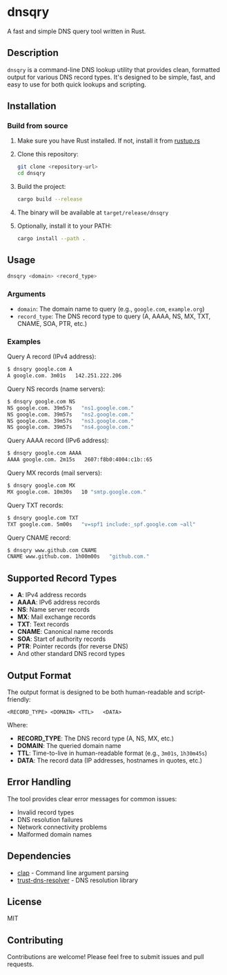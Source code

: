 # dnsqry

A fast and simple DNS query tool written in Rust.

## Description

`dnsqry` is a command-line DNS lookup utility that provides clean, formatted output for various DNS record types. It's designed to be simple, fast, and easy to use for both quick lookups and scripting.

## Installation

### Build from source

1. Make sure you have Rust installed. If not, install it from [rustup.rs](https://rustup.rs/)

2. Clone this repository:
   ```bash
   git clone <repository-url>
   cd dnsqry
   ```

3. Build the project:
   ```bash
   cargo build --release
   ```

4. The binary will be available at `target/release/dnsqry`

5. Optionally, install it to your PATH:
   ```bash
   cargo install --path .
   ```

## Usage

```bash
dnsqry <domain> <record_type>
```

### Arguments

- `domain`: The domain name to query (e.g., `google.com`, `example.org`)
- `record_type`: The DNS record type to query (A, AAAA, NS, MX, TXT, CNAME, SOA, PTR, etc.)

### Examples

Query A record (IPv4 address):
```bash
$ dnsqry google.com A
A google.com. 3m01s   142.251.222.206
```

Query NS records (name servers):
```bash
$ dnsqry google.com NS
NS google.com. 39m57s   "ns1.google.com."
NS google.com. 39m57s   "ns2.google.com."
NS google.com. 39m57s   "ns3.google.com."
NS google.com. 39m57s   "ns4.google.com."
```

Query AAAA record (IPv6 address):
```bash
$ dnsqry google.com AAAA
AAAA google.com. 2m15s   2607:f8b0:4004:c1b::65
```

Query MX records (mail servers):
```bash
$ dnsqry google.com MX
MX google.com. 10m30s   10 "smtp.google.com."
```

Query TXT records:
```bash
$ dnsqry google.com TXT
TXT google.com. 5m00s   "v=spf1 include:_spf.google.com ~all"
```

Query CNAME record:
```bash
$ dnsqry www.github.com CNAME
CNAME www.github.com. 1h00m00s   "github.com."
```

## Supported Record Types

- **A**: IPv4 address records
- **AAAA**: IPv6 address records
- **NS**: Name server records
- **MX**: Mail exchange records
- **TXT**: Text records
- **CNAME**: Canonical name records
- **SOA**: Start of authority records
- **PTR**: Pointer records (for reverse DNS)
- And other standard DNS record types

## Output Format

The output format is designed to be both human-readable and script-friendly:

```
<RECORD_TYPE> <DOMAIN> <TTL>   <DATA>
```

Where:
- **RECORD_TYPE**: The DNS record type (A, NS, MX, etc.)
- **DOMAIN**: The queried domain name
- **TTL**: Time-to-live in human-readable format (e.g., `3m01s`, `1h30m45s`)
- **DATA**: The record data (IP addresses, hostnames in quotes, etc.)

## Error Handling

The tool provides clear error messages for common issues:

- Invalid record types
- DNS resolution failures
- Network connectivity problems
- Malformed domain names

## Dependencies

- [clap](https://crates.io/crates/clap) - Command line argument parsing
- [trust-dns-resolver](https://crates.io/crates/trust-dns-resolver) - DNS resolution library

## License

MIT

## Contributing

Contributions are welcome! Please feel free to submit issues and pull requests.
